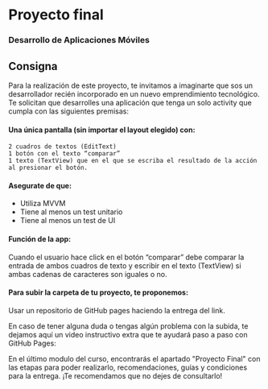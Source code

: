# Proyecto final
### Desarrollo de Aplicaciones Móviles

## Consigna
Para la realización de este proyecto, te invitamos a imaginarte que sos un desarrollador recién incorporado en un nuevo emprendimiento tecnológico. Te solicitan que desarrolles una aplicación que tenga un solo activity que cumpla con las siguientes premisas:

#### Una única pantalla (sin importar el layout elegido) con:

	2 cuadros de textos (EditText) 
	1 botón con el texto “comparar”
	1 texto (TextView) que en el que se escriba el resultado de la acción al presionar el botón.

#### Asegurate de que:
+ Utiliza MVVM
+ Tiene al menos un test unitario
+ Tiene al menos un test de UI

#### Función de la app:

Cuando el usuario hace click en el botón “comparar” debe comparar la entrada de ambos cuadros de texto y escribir en el texto (TextView) si ambas cadenas de caracteres son iguales o no.

#### Para subir la carpeta de tu proyecto, te proponemos:
Usar un repositorio de GitHub pages haciendo la entrega del link. 

En caso de tener alguna duda o tengas algún problema con la subida, te dejamos aquí un video instructivo extra que te ayudará paso a paso con GitHub Pages: 

En el último modulo del curso, encontrarás el apartado "Proyecto Final" con las etapas para poder realizarlo, recomendaciones, guías y condiciones para la entrega. ¡Te recomendamos que no dejes de consultarlo!